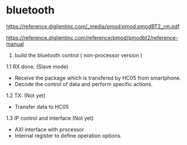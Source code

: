 # bluetooth
https://reference.digilentinc.com/_media/pmod:pmod:pmodBT2_rm.pdf 

https://reference.digilentinc.com/reference/pmod/pmodbt2/reference-manual

1. build the bluetooth control ( non-processor version )

1.1 RX done. (Slave mode)
- Receive the package which is transfered by HC05 from smartphone. 
- Decode the control of data and perform specific actions.

1.2 TX: (Not yet)
- Transfer data to HC05
 
1.3 IP control and interface (Not yet)
- AXI interface with processor
- Internal register to define operation options.
